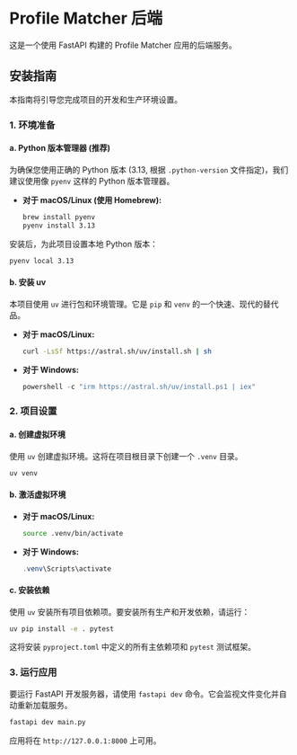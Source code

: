 # Profile Matcher 后端

这是一个使用 FastAPI 构建的 Profile Matcher 应用的后端服务。

## 安装指南

本指南将引导您完成项目的开发和生产环境设置。

### 1. 环境准备

#### a. Python 版本管理器 (推荐)

为确保您使用正确的 Python 版本 (3.13, 根据 `.python-version` 文件指定)，我们建议使用像 `pyenv` 这样的 Python 版本管理器。

- **对于 macOS/Linux (使用 Homebrew):**
  ```bash
  brew install pyenv
  pyenv install 3.13
  ```

安装后，为此项目设置本地 Python 版本：

```bash
pyenv local 3.13
```

#### b. 安装 uv

本项目使用 `uv` 进行包和环境管理。它是 `pip` 和 `venv` 的一个快速、现代的替代品。

- **对于 macOS/Linux:**
  ```bash
  curl -LsSf https://astral.sh/uv/install.sh | sh
  ```
- **对于 Windows:**
  ```powershell
  powershell -c "irm https://astral.sh/uv/install.ps1 | iex"
  ```

### 2. 项目设置

#### a. 创建虚拟环境

使用 `uv` 创建虚拟环境。这将在项目根目录下创建一个 `.venv` 目录。

```bash
uv venv
```

#### b. 激活虚拟环境

- **对于 macOS/Linux:**
  ```bash
  source .venv/bin/activate
  ```
- **对于 Windows:**
  ```powershell
  .venv\Scripts\activate
  ```

#### c. 安装依赖

使用 `uv` 安装所有项目依赖项。要安装所有生产和开发依赖，请运行：

```bash
uv pip install -e . pytest
```

这将安装 `pyproject.toml` 中定义的所有主依赖项和 `pytest` 测试框架。

### 3. 运行应用

要运行 FastAPI 开发服务器，请使用 `fastapi dev` 命令。它会监视文件变化并自动重新加载服务。

```bash
fastapi dev main.py
```

应用将在 `http://127.0.0.1:8000` 上可用。
